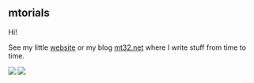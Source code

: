 ## mtorials

Hi!

See my little [website](https://mtorials.de) or my blog [mt32.net](https://mt32.net) where I write stuff from time to time. 

<img align="left" src="https://github-readme-stats.vercel.app/api?username=mtorials&count_private=true&show_icons=true&theme=light&hide_rank=true&line_height=29&hide_border=true&hide_title=true" />
<img align="left" src="https://github-readme-stats.vercel.app/api/top-langs/?username=mtorials&theme=light&hide_title=true&show_icons=true&langs_count=15&line_height=29&hide_border=true&hide=dockerfile&layout=compact" />
